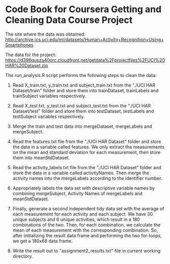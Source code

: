 # Code Book for Coursera Getting and Cleaning Data Course Project
The site where the data was obtained:
http://archive.ics.uci.edu/ml/datasets/Human+Activity+Recognition+Using+Smartphones

The data for the project:
https://d396qusza40orc.cloudfront.net/getdata%2Fprojectfiles%2FUCI%20HAR%20Dataset.zip

The run_analysis.R script performs the following steps to clean the data:
1. Read X_train.txt, y_train.txt and subject_train.txt from the "./UCI HAR Dataset/train" folder and store them into trainDataset, trainLabels and trainSubject variables respectively.

2. Read X_test.txt, y_test.txt and subject_test.txt from the "./UCI HAR Dataset/test" folder and store them into testDataset, testLabels and testSubject variables respectively. 

3. Merge the train and test data into mergeDataset, mergeLabels and mergeSubject.

5. Read the features.txt file from the "./UCI HAR Dataset" folder and store the data in a variable called features. We only extract the measurements on the mean and standard deviation for each measurement, then store them into meanStdDataset.

6. Read the activity_labels.txt file from the "./UCI HAR Dataset" folder and store the data in a variable called activityNames. Then merge the activity names into the mergeLabels according to the identifier number.

7. Appropriately labels the data set with descriptive variable names by combining mergeSubject, Activity Names of mergeLabels and meanStdDataset.

8. Finally, generate a second independent tidy data set with the average of each measurement for each activity and each subject. We have 30 unique subjects and 6 unique activities, which result in a 180 combinations of the two. Then, for each combination, we calculate the mean of each measurement with the corresponding combination. So, after initializing the result data frame and performing the two for-loops, we get a 180x68 data frame.

9. Write the result out to "assignment2_results.txt" file in current working directory.